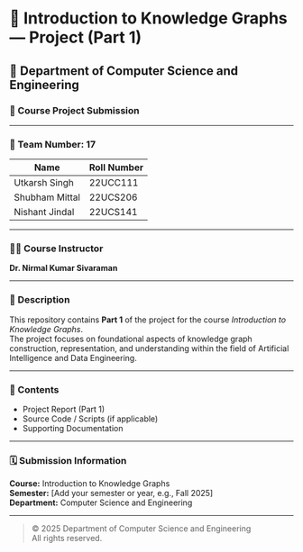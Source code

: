 # 🧠 Introduction to Knowledge Graphs — Project (Part 1)

## 📘 Department of Computer Science and Engineering  
### 🏫 Course Project Submission

---

### 👥 Team Number: 17

| Name | Roll Number |
|------|--------------|
| Utkarsh Singh | 22UCC111 |
| Shubham Mittal | 22UCS206 |
| Nishant Jindal | 22UCS141 |

---

### 👨‍🏫 Course Instructor  
**Dr. Nirmal Kumar Sivaraman**

---

### 📄 Description  
This repository contains **Part 1** of the project for the course *Introduction to Knowledge Graphs*.  
The project focuses on foundational aspects of knowledge graph construction, representation, and understanding within the field of Artificial Intelligence and Data Engineering.

---

### 📂 Contents  
- Project Report (Part 1)  
- Source Code / Scripts (if applicable)  
- Supporting Documentation  

---

### 🗓️ Submission Information  
**Course:** Introduction to Knowledge Graphs  
**Semester:** [Add your semester or year, e.g., Fall 2025]  
**Department:** Computer Science and Engineering  

---

> © 2025 Department of Computer Science and Engineering  
> All rights reserved.

